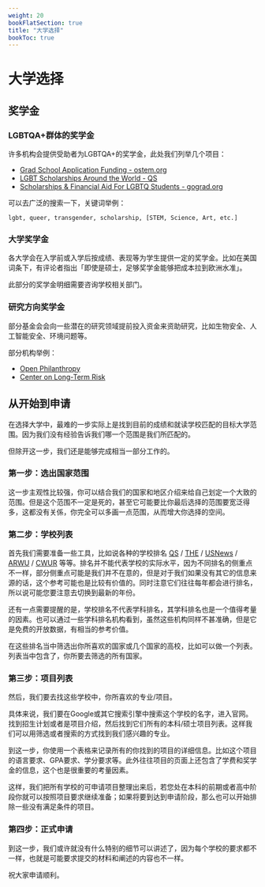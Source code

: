 ```yaml
---
weight: 20
bookFlatSection: true
title: "大学选择"
bookToc: true
---
```


# 大学选择

## 奖学金

### LGBTQA+群体的奖学金

许多机构会提供受助者为LGBTQA+的奖学金，此处我们列举几个项目：

- [Grad School Application Funding - ostem.org](https://www.ostem.org/page/grad-app-funding)
- [LGBT Scholarships Around the World - QS](https://www.topuniversities.com/student-info/scholarship-advice/lgbt-scholarships-around-world)
- [Scholarships & Financial Aid For LGBTQ Students - gograd.org](https://www.gograd.org/financial-aid/scholarships/lgbtq)

可以去广泛的搜索一下，关键词举例：

```lgbt, queer, transgender, scholarship, [STEM, Science, Art, etc.]```

### 大学奖学金

各大学会在入学前或入学后按成绩、表现等为学生提供一定的奖学金。比如在美国词条下，有评论者指出「即使是硕士，足够奖学金能够把成本拉到欧洲水准」。

此部分的奖学金明细需要咨询学校相关部门。

### 研究方向奖学金

部分基金会会向一些潜在的研究领域提前投入资金来资助研究，比如生物安全、人工智能安全、环境问题等。

部分机构举例：

- [Open Philanthropy](https://www.openphilanthropy.org/)
- [Center on Long-Term Risk](https://longtermrisk.org/)

## 从开始到申请

在选择大学中，最难的一步实际上是找到目前的成绩和就读学校匹配的目标大学范围。因为我们没有经验告诉我们哪一个范围是我们所匹配的。

但除开这一步，我们还是能够完成相当一部分工作的。

### 第一步：选出国家范围

这一步主观性比较强，你可以结合我们的国家和地区介绍来给自己划定一个大致的范围。但是这个范围不一定是死的，甚至它可能要比你最后选择的范围要宽泛得多，这都没有关係，你完全可以多画一点范围，从而增大你选择的空间。

### 第二步：学校列表

首先我们需要准备一些工具，比如说各种的学校排名
[QS](https://www.topuniversities.com/university-rankings) / 
[THE](https://www.timeshighereducation.com/world-university-rankings) / 
[USNews](https://www.usnews.com/education/best-global-universities/rankings) / 
[ARWU](https://www.shanghairanking.cn/rankings/arwu/2022) / 
[CWUR](https://cwur.org/) 
等等。排名并不能代表学校的实际水平，因为不同排名的侧重点不一样，部分侧重点可能是我们并不在意的，但是对于我们如果没有其它的信息来源的话，这个参考可能也是比较有价值的。同时注意它们往往每年都会进行排名，所以说可能您要注意去切换到最新的年份。

还有一点需要提醒的是，学校排名不代表学科排名，其学科排名也是一个值得考量的因素。也可以通过一些学科排名机构看到，虽然这些机构同样不甚准确，但是它是免费的开放数据，有相当的参考价值。

在这些排名当中筛选出你所喜欢的国家或几个国家的高校，比如可以做一个列表。列表当中包含了，你所要去筛选的所有国家。

### 第三步：项目列表

然后，我们要去找这些学校中，你所喜欢的专业/项目。

具体来说，我们要在Google或其它搜索引擎中搜索这个学校的名字，进入官网。找到招生计划或者是项目介绍，然后找到它们所有的本科/硕士项目列表。这样我们可以用筛选或者搜索的方式找到我们感兴趣的专业。

到这一步，你使用一个表格来记录所有的你找到的项目的详细信息。比如这个项目的语言要求、GPA要求、学分要求等。此外往往项目的页面上还包含了学费和奖学金的信息，这个也是很重要的考量因素。

这样，我们把所有学校的可申请项目整理出来后，若您处在本科的前期或者高中阶段你就可以按照项目要求继续准备；如果将要到达到申请阶段，那么也可以开始排除一些没有满足条件的项目。

### 第四步：正式申请

到这一步，我们或许就没有什么特别的细节可以讲述了，因为每个学校的要求都不一样，也就是可能要求提交的材料和阐述的内容也不一样。

祝大家申请顺利。